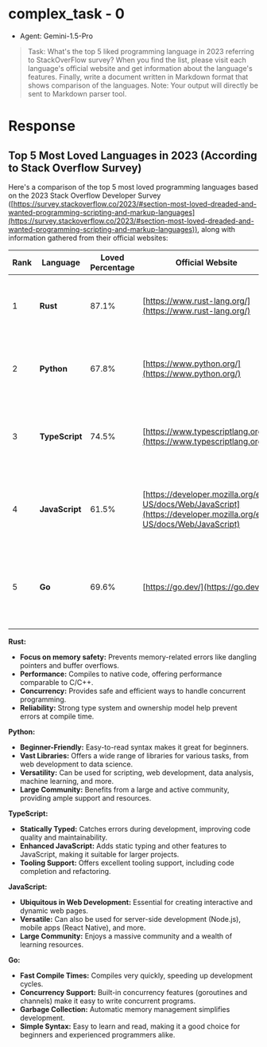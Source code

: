 
# complex_task - 0

- Agent: Gemini-1.5-Pro

> Task: What's the top 5 liked programming language in 2023 referring to StackOverFlow survey? When you find the list, please visit each language's official website and get information about the language's features. Finally, write a document written in Markdown format that shows comparison of the languages. Note: Your output will directly be sent to Markdown parser tool.

# Response

## Top 5 Most Loved Languages in 2023 (According to Stack Overflow Survey)

Here's a comparison of the top 5 most loved programming languages based on the 2023 Stack Overflow Developer Survey ([https://survey.stackoverflow.co/2023/#section-most-loved-dreaded-and-wanted-programming-scripting-and-markup-languages](https://survey.stackoverflow.co/2023/#section-most-loved-dreaded-and-wanted-programming-scripting-and-markup-languages)), along with information gathered from their official websites:

| Rank | Language | Loved Percentage | Official Website | Key Features | Target Use Cases |
|---|---|---|---|---|---|
| 1 | **Rust** | 87.1% | [https://www.rust-lang.org/](https://www.rust-lang.org/) | Memory safety, speed, concurrency, reliability | Systems programming, web development, embedded systems |
| 2 | **Python** | 67.8% | [https://www.python.org/](https://www.python.org/) | Beginner-friendly, vast libraries, versatile, large community | Data science, machine learning, web development, scripting |
| 3 | **TypeScript** | 74.5% | [https://www.typescriptlang.org/](https://www.typescriptlang.org/) | Statically typed, improved JavaScript code quality, tooling support | Large-scale web applications, front-end development | 
| 4 | **JavaScript** | 61.5% | [https://developer.mozilla.org/en-US/docs/Web/JavaScript](https://developer.mozilla.org/en-US/docs/Web/JavaScript) | Client-side scripting, dynamic web content, versatile, large community | Web development, front-end development, back-end development |
| 5 | **Go** | 69.6% | [https://go.dev/](https://go.dev/) | Fast compile times, concurrency support, garbage collection, simple syntax | Systems programming, network programming, cloud computing |

**Rust:**

* **Focus on memory safety:** Prevents memory-related errors like dangling pointers and buffer overflows.
* **Performance:** Compiles to native code, offering performance comparable to C/C++.
* **Concurrency:** Provides safe and efficient ways to handle concurrent programming.
* **Reliability:**  Strong type system and ownership model help prevent errors at compile time.

**Python:**

* **Beginner-Friendly:** Easy-to-read syntax makes it great for beginners.
* **Vast Libraries:** Offers a wide range of libraries for various tasks, from web development to data science.
* **Versatility:**  Can be used for scripting, web development, data analysis, machine learning, and more.
* **Large Community:**  Benefits from a large and active community, providing ample support and resources.

**TypeScript:**

* **Statically Typed:** Catches errors during development, improving code quality and maintainability.
* **Enhanced JavaScript:**  Adds static typing and other features to JavaScript, making it suitable for larger projects.
* **Tooling Support:**  Offers excellent tooling support, including code completion and refactoring.

**JavaScript:**

* **Ubiquitous in Web Development:**  Essential for creating interactive and dynamic web pages.
* **Versatile:** Can also be used for server-side development (Node.js), mobile apps (React Native), and more.
* **Large Community:** Enjoys a massive community and a wealth of learning resources.

**Go:**

* **Fast Compile Times:** Compiles very quickly, speeding up development cycles.
* **Concurrency Support:** Built-in concurrency features (goroutines and channels) make it easy to write concurrent programs.
* **Garbage Collection:**  Automatic memory management simplifies development.
* **Simple Syntax:**  Easy to learn and read, making it a good choice for beginners and experienced programmers alike. 

